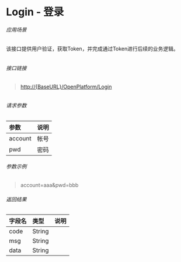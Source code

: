 # Login - 登录

###### 应用场景

该接口提供用户验证，获取Token，并完成通过Token进行后续的业务逻辑。

###### 

###### 接口链接

> [http://{BaseURL}/OpenPlatform/Login](http://{BaseURL}/OpenPlatform/Login)

###### 

###### 请求参数

| 参数 | 说明 |
| :--- | :--- |
| account | 帐号 |
| pwd | 密码 |



###### 参数示例

> account=aaa&pwd=bbb



###### 返回结果

| 字段名 | 类型 | 说明 |
| :--- | :--- | :--- |
| code | String |  |
| msg | String |  |
| data | String |  |



